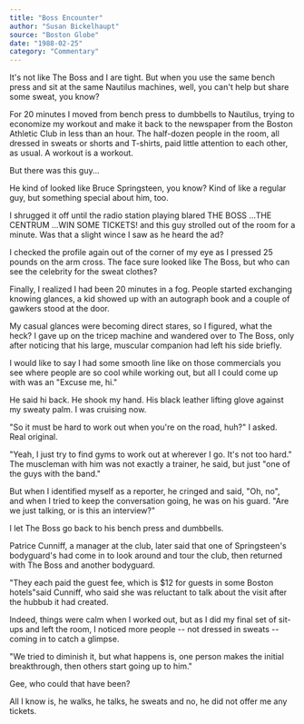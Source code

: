 ```yaml
---
title: "Boss Encounter"
author: "Susan Bickelhaupt"
source: "Boston Globe"
date: "1988-02-25"
category: "Commentary"
---
```


It's not like The Boss and I are tight. But when you use the same bench press and sit at the same Nautilus machines, well, you can't help but share some sweat, you know?

For 20 minutes I moved from bench press to dumbbells to Nautilus, trying to economize my workout and make it back to the newspaper from the Boston Athletic Club in less than an hour. The half-dozen people in the room, all dressed in sweats or shorts and T-shirts, paid little attention to each other, as usual. A workout is a workout.

But there was this guy...

He kind of looked like Bruce Springsteen, you know? Kind of like a regular guy, but something special about him, too.

I shrugged it off until the radio station playing blared THE BOSS ...THE CENTRUM ...WIN SOME TICKETS! and this guy strolled out of the room for a minute. Was that a slight wince I saw as he heard the ad?

I checked the profile again out of the corner of my eye as I pressed 25 pounds on the arm cross. The face sure looked like The Boss, but who can see the celebrity for the sweat clothes?

Finally, I realized I had been 20 minutes in a fog. People started exchanging knowing glances, a kid showed up with an autograph book and a couple of gawkers stood at the door.

My casual glances were becoming direct stares, so I figured, what the heck? I gave up on the tricep machine and wandered over to The Boss, only after noticing that his large, muscular companion had left his side briefly.

I would like to say I had some smooth line like on those commercials you see where people are so cool while working out, but all I could come up with was an "Excuse me, hi."

He said hi back. He shook my hand. His black leather lifting glove against my sweaty palm. I was cruising now.

"So it must be hard to work out when you're on the road, huh?" I asked. Real original.

"Yeah, I just try to find gyms to work out at wherever I go. It's not too hard." The muscleman with him was not exactly a trainer, he said, but just "one of the guys with the band."

But when I identified myself as a reporter, he cringed and said, "Oh, no", and when I tried to keep the conversation going, he was on his guard. "Are we just talking, or is this an interview?"

I let The Boss go back to his bench press and dumbbells.

Patrice Cunniff, a manager at the club, later said that one of Springsteen's bodyguard's had come in to look around and tour the club, then returned with The Boss and another bodyguard.

"They each paid the guest fee, which is $12 for guests in some Boston hotels"said Cunniff, who said she was reluctant to talk about the visit after the hubbub it had created.

Indeed, things were calm when I worked out, but as I did my final set of sit- ups and left the room, I noticed more people -- not dressed in sweats -- coming in to catch a glimpse.

"We tried to diminish it, but what happens is, one person makes the initial breakthrough, then others start going up to him."

Gee, who could that have been?

All I know is, he walks, he talks, he sweats and no, he did not offer me any tickets.